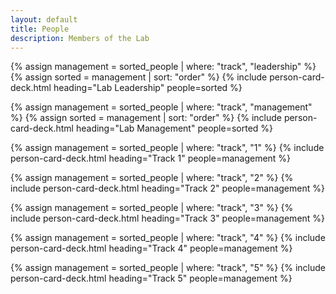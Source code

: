 ```yaml
---
layout: default
title: People
description: Members of the Lab
---
```


<!-- {% assign sorted_people = site.people | sort: "surname" %}
{% include person-card-deck.html heading="Lab Members" people=sorted_people %} -->

{% assign management = sorted_people | where: "track", "leadership" %}
{% assign sorted = management | sort: "order" %}
{% include person-card-deck.html heading="Lab Leadership" people=sorted %}

{% assign management = sorted_people | where: "track", "management" %}
{% assign sorted = management | sort: "order" %}
{% include person-card-deck.html heading="Lab Management" people=sorted %}

{% assign management = sorted_people | where: "track", "1" %}
{% include person-card-deck.html heading="Track 1" people=management %}

{% assign management = sorted_people | where: "track", "2" %}
{% include person-card-deck.html heading="Track 2" people=management %}

{% assign management = sorted_people | where: "track", "3" %}
{% include person-card-deck.html heading="Track 3" people=management %}

{% assign management = sorted_people | where: "track", "4" %}
{% include person-card-deck.html heading="Track 4" people=management %}

{% assign management = sorted_people | where: "track", "5" %}
{% include person-card-deck.html heading="Track 5" people=management %}

<!-- {% assign faculty = sorted_people | where: "role", "Faculty" %}
{% include person-card-deck.html heading="Faculty" people=faculty %}

{% assign part_time_faculty = sorted_people | where: "role", "Part Time Faculty" %}
{% include person-card-deck.html heading="Part Time Faculty" people=part_time_faculty %}

{% assign postdocs = sorted_people | where: "role", "Postdoc" %}
{% include person-card-deck.html heading="Postdocs" people=postdocs %}

{% assign phd_students = sorted_people | where: "role", "PhD Student" %}
{% include person-card-deck.html heading="PhD Students" people=phd_students %}

{% assign scientific_programmers = sorted_people | where: "role", "Scientific Programmer" %}
{% include person-card-deck.html heading="Scientific Programmers" people=scientific_programmers %}

{% assign guests = sorted_people | where: "role", "Guest" %}
{% include person-card-deck.html heading="Guests" people=guests %}

{% assign support = sorted_people | where: "role", "Support" %}
{% include person-card-deck.html heading="Support" people=support %} -->
